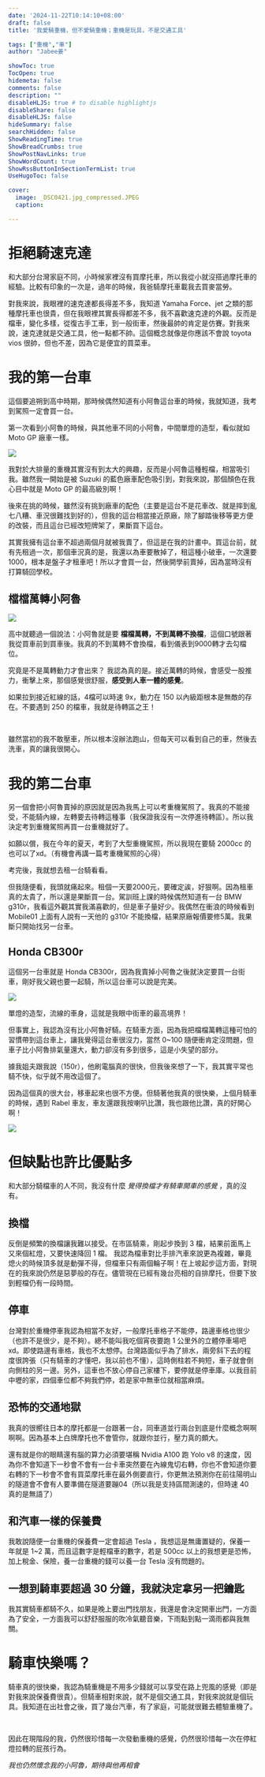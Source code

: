 ```yaml
---
date: '2024-11-22T10:14:10+08:00'
draft: false
title: '我愛騎重機，但不愛騎重機；重機是玩具，不是交通工具'

tags: ["重機","車"]
author: "Jabee姜"

showToc: true
TocOpen: true
hidemeta: false
comments: false
description: ""
disableHLJS: true # to disable highlightjs
disableShare: false
disableHLJS: false
hideSummary: false
searchHidden: false
ShowReadingTime: true
ShowBreadCrumbs: true
ShowPostNavLinks: true
ShowWordCount: true
ShowRssButtonInSectionTermList: true
UseHugoToc: false

cover:
  image: _DSC0421.jpg_compressed.JPEG
  caption: 

---
```


# 拒絕騎速克達

和大部分台灣家庭不同，小時候家裡沒有買摩托車，所以我從小就沒搭過摩托車的經驗。比較有印象的一次是，過年的時候，我爸騎摩托車載我去買麥當勞。

對我來說，我眼裡的速克達都長得差不多，我知道 Yamaha Force、jet 之類的那種摩托車也很貴，但在我眼裡其實長得都差不多，我不喜歡速克達的外觀。反而是檔車，變化多樣，從復古手工車，到一般街車，然後最帥的肯定是仿賽。對我來說，速克達就是交通工具，他一點都不帥。這個概念就像是你應該不會說 toyota vios 很帥，但也不差，因為它是便宜的買菜車。



# 我的第一台車

這個要追朔到高中時期，那時候偶然知道有小阿魯這台車的時候，我就知道，我考到駕照一定會買一台。

第一次看到小阿魯的時候，與其他車不同的小阿魯，中間單燈的造型，看似就如 Moto GP 廠車一樣。

![](_DSC6964.jpg_compressed.JPEG)

我對於大排量的重機其實沒有到太大的興趣，反而是小阿魯這種輕檔，相當吸引我。雖然我一開始是被 Suzuki 的藍色廠車配色吸引到，對我來說，那個顏色在我心目中就是 Moto GP 的最高級別啊！

後來在挑的時候，雖然沒有挑到廠車的配色（主要是這台不是花車改、就是摔到亂七八糟、車況很難找到好的），但我的這台相當接近原廠，除了腳踏後移等更方便的改裝，而且這台已經改短牌架了，果斷買下這台。

其實我擁有這台車不超過兩個月就被我賣了，但這是在我的計畫中。買這台前，就有先租過一次，那個車況真的是，我還以為車要散掉了，租這種小破車，一次還要1000，根本是盤子才租車吧！所以才會買一台，然後開學前賣掉，因為當時沒有打算騎回學校。

## 檔檔萬轉小阿魯

![](_DSC6910.jpg_compressed.JPEG)

高中就聽過一個說法：小阿魯就是要 **檔檔萬轉，不到萬轉不換檔**，這個口號跟著我從買車前到買車後。我真的不到萬轉不會換檔，看到儀表到9000轉才去勾檔位。

究竟是不是萬轉動力才會出來？ 我認為真的是。接近萬轉的時候，會感受一股推力，衝擊上來，那個感覺很舒服，**感受到人車一體的感覺**。

如果拉到接近紅線的話，4檔可以時速 9x，動力在 150 以內級距根本是無敵的存在。不要遇到 250 的檔車，我就是待轉區之王！

<br>

雖然當初的我不敢壓車，所以根本沒辦法跑山，但每天可以看到自己的車，然後去洗車，真的讓我很開心。

# 我的第二台車

另一個會把小阿魯賣掉的原因就是因為我馬上可以考重機駕照了。我真的不能接受，不能騎內線，左轉要去待轉這種事（我保證我沒有一次停進待轉區）。所以我決定考到重機駕照再買一台重機就好了。

如願以償，我在今年的夏天，考到了大型重機駕照，所以我現在要騎 2000cc 的也可以了xd。（有機會再講一篇考重機駕照的心得）

考完後，我就想去租一台騎看看。

但我隨便看，我頭就痛起來。租個一天要2000元，要確定誒，好狠啊。因為租車真的太貴了，所以還是果斷買一台。駕訓班上課的時候偶然知道有一台 BMW g310r，我看這外觀其實我滿喜歡的，但是車子量好少。我偶然在衝浪的時候看到 Mobile01 上面有人說有一天他的 g310r 不能換檔，結果原廠報價要修5萬。我果斷只開始找另一台車。

## Honda CB300r

這個另一台車就是 Honda CB300r，因為我賣掉小阿魯之後就決定要買一台街車，剛好我父親也要一起騎，所以這台車可以說是完美。

![](_DSC0421.jpg_compressed.JPEG)

單燈的造型，流線的車身，這就是我眼中街車的最高境界！

但事實上，我認為沒有比小阿魯好騎。在騎車方面，因為我把檔檔萬轉這種可怕的習慣帶到這台車上，讓我覺得這台車很沒力，當然 0~100 隨便衝肯定沒問題，但車子比小阿魯排氣量還大，動力卻沒有多到很多，這是小失望的部分。

據我姐夫跟我說（150r），他刷電腦真的很快，但我後來想了一下，我其實平常也騎不快，似乎就不用改這個了。

因為這個真的很大台，移車起來也很不方便。但騎著他我真的很快樂，上個月騎車的時候，遇到 Rabel 車友，車友還跟我按喇叭比讚，我也跟他比讚，真的好開心啊！

![](_DSC0303.jpg_compressed.JPEG)

# 但缺點也許比優點多

和大部分騎檔車的人不同，我沒有什麼 *覺得換檔才有騎車開車的感覺* ，真的沒有。

## 換檔

反倒是頻繁的換檔讓我難以接受。在市區騎乘，剛起步換到 3 檔，結果前面馬上又來個紅燈，又要快速降回 1 檔。 我認為檔車對比手排汽車來說更為複雜，畢竟熄火的時候頂多就是動彈不得，但檔車只有兩個輪子啊！在上坡起步這方面，對現在的我來說仍然是惡夢般的存在。儘管現在已經有幾台亮相的自排摩托，但要下放到輕檔仍有一段時間。

## 停車

台灣對於重機停車我認為相當不友好，一般摩托車格子不能停，路邊車格也很少（也許不是很少，是不夠）。總不能叫我吃個宵夜要跑 1 公里外的立體停車場吧xd。即使路邊有車格，我也不太想停。台灣路面似乎為了排水，兩旁斜下去的程度很誇張（只有騎車的才懂吧，我以前也不懂），這時側柱若不夠短，車子就會倒向側柱的另一邊。另外，這車也不放心停自己家樓下，要停就是停車庫。以我目前中壢的家，四個車位都不夠我們停，若是家中無車位就相當麻煩。

## 恐怖的交通地獄

我真的很嚮往日本的摩托都是一台跟著一台，同車道並行兩台到底是什麼概念啊啊啊啊。因為基本上白牌摩托也不會管你，就跟你並行，壓力真的頗大。

還有就是你的眼睛還有腦的算力必須要堪稱 Nvidia A100 跑 Yolo v8 的速度，因為你不會知道下一秒會不會有一台卡車突然要在內線鬼切右轉，你也不會知道你要右轉的下一秒會不會有買菜摩托車在最外側要直行，你更無法預測你在前往陽明山的隧道會不會有人要準備在隧道要蹦04（所以我是支持區間測速的，但時速 40 真的是無語了）

## 和汽車一樣的保養費

我敢說隨便一台重機的保養費一定會超過 Tesla ，我想這是無庸置疑的，保養一年就是 1~2 萬，而且這數字是輕檔車的數字，若是 500cc 以上的我想更是恐怖，加上稅金、保險，養一台重機的錢可以養一台 Tesla 沒有問題的。

## 一想到騎車要超過 30 分鐘，我就決定拿另一把鑰匙

我其實騎車都騎不久，如果是晚上要出門找朋友，我還是會決定開車出門，一方面為了安全，一方面我可以舒舒服服的吹冷氣聽音樂，下雨點到點一滴雨都與我無關。

# 騎車快樂嗎？

騎車真的很快樂，我認為騎重機是不用多少錢就可以享受在路上兜風的感覺（即是對我來說保養費很貴）。但騎車相對來說，就不是個交通工具，對我來說就是個玩具。我知道在出社會之後，買了幾台汽車，有了家庭，可能就很難去體驗重機了。

<br>

因此在現階段的我，仍然很珍惜每一次發動重機的感覺，仍然很珍惜每一次在停紅燈拉轉的屁孩行為。

*我也仍然懷念我的小阿魯，期待與他再相會*

